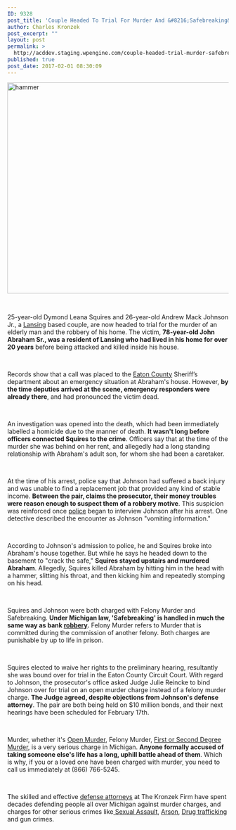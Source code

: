 ```yaml
---
ID: 9328
post_title: 'Couple Headed To Trial For Murder And &#8216;Safebreaking&#8217;'
author: Charles Kronzek
post_excerpt: ""
layout: post
permalink: >
  http://acddev.staging.wpengine.com/couple-headed-trial-murder-safebreaking.html
published: true
post_date: 2017-02-01 08:30:09
---
```

<img class="alignnone size-full wp-image-9329" src="http://acddev.staging.wpengine.com/wp-content/uploads/2017/02/hammer-1629587_640.jpg" alt="hammer" width="640" height="480" />

&nbsp;

<span style="font-weight: 400;">25-year-old Dymond Leana Squires and 26-year-old Andrew Mack Johnson Jr., a </span><a href="http://acddev.staging.wpengine.com/lansing-criminal-defense-lawyer.html" target="_blank"><span style="font-weight: 400;">Lansing</span></a><span style="font-weight: 400;"> based couple, are now headed to trial for the murder of an elderly man and the robbery of his home. The victim, </span><b>78-year-old John Abraham Sr., was a resident of Lansing who had lived in his home for over 20 years</b><span style="font-weight: 400;"> before being attacked and killed inside his house.</span>

&nbsp;

<span style="font-weight: 400;">Records show that a call was placed to the </span><a href="http://acddev.staging.wpengine.com/eaton-county-criminal-defense-attorney-charlotte-michigan-lawyer.html" target="_blank"><span style="font-weight: 400;">Eaton County</span></a><span style="font-weight: 400;"> Sheriff’s department about an emergency situation at Abraham's house. However, </span><b>by the time deputies arrived at the scene, emergency responders were already there</b><span style="font-weight: 400;">, and had pronounced the victim dead.</span>

&nbsp;

<span style="font-weight: 400;">An investigation was opened into the death, which had been immediately labelled a homicide due to the manner of death. </span><b>It wasn't long before officers connected Squires to the crime</b><span style="font-weight: 400;">. Officers say that at the time of the murder she was behind on her rent, and allegedly had a long standing relationship with Abraham's adult son, for whom she had been a caretaker.</span>

&nbsp;

<span style="font-weight: 400;">At the time of his arrest, police say that Johnson had suffered a back injury and was unable to find a replacement job that provided any kind of stable income. </span><b>Between the pair, claims the prosecutor, their money troubles were reason enough to suspect them of a robbery motive</b><span style="font-weight: 400;">. This suspicion was reinforced once </span><a href="http://acddev.staging.wpengine.com/miranda-rights.html" target="_blank"><span style="font-weight: 400;">police</span></a><span style="font-weight: 400;"> began to interview Johnson after his arrest. One detective described the encounter as Johnson "vomiting information."</span>

&nbsp;

<span style="font-weight: 400;">According to Johnson's admission to police, he and Squires broke into Abraham's house together. But while he says he headed down to the basement to "crack the safe," </span><b>Squires stayed upstairs and murdered Abraham</b><span style="font-weight: 400;">. Allegedly, Squires killed Abraham by hitting him in the head with a hammer, slitting his throat, and then kicking him and repeatedly stomping on his head.</span>

&nbsp;

<span style="font-weight: 400;">Squires and Johnson were both charged with Felony Murder and Safebreaking. </span><b>Under Michigan law, 'Safebreaking' is handled in much the same way as bank </b><a href="http://acddev.staging.wpengine.com/michigan-armed-robbery-attorney.html" target="_blank"><b>robbery</b></a><b>.</b><span style="font-weight: 400;"> Felony Murder refers to Murder that is committed during the commission of another felony. Both charges are punishable by up to life in prison.</span>

&nbsp;

<span style="font-weight: 400;">Squires elected to waive her rights to the preliminary hearing, resultantly she was bound over for trial in the Eaton County Circuit Court. With regard to Johnson, the prosecutor's office asked Judge Julie Reincke to bind Johnson over for trial on an open murder charge instead of a felony murder charge. </span><b>The Judge agreed, despite objections from Johnson's defense attorney</b><span style="font-weight: 400;">. The pair are both being held on $10 million bonds, and their next hearings have been scheduled for February 17th. </span>

&nbsp;

<span style="font-weight: 400;">Murder, whether it's </span><a href="http://acddev.staging.wpengine.com/michigan-open-murder-attorneys.html" target="_blank"><span style="font-weight: 400;">Open Murder</span></a><span style="font-weight: 400;">, Felony Murder, </span><a href="http://acddev.staging.wpengine.com/homicide.html" target="_blank"><span style="font-weight: 400;">First or Second Degree Murder</span></a><span style="font-weight: 400;">, is a very serious charge in Michigan. </span><b>Anyone formally accused of taking someone else's life has a long, uphill battle ahead of them</b><span style="font-weight: 400;">. Which is why, if you or a loved one have been charged with murder, you need to call us immediately at (866) 766-5245.</span>

&nbsp;

<span style="font-weight: 400;">The skilled and effective </span><a href="http://acddev.staging.wpengine.com/trial-attorneys.html"><span style="font-weight: 400;">defense attorneys</span></a><span style="font-weight: 400;"> at The Kronzek Firm have spent decades defending people all over Michigan against murder charges, and charges for other serious crimes like</span><a href="http://acddev.staging.wpengine.com/aiccsp.html" target="_blank"><span style="font-weight: 400;"> Sexual Assault</span></a><span style="font-weight: 400;">, </span><a href="http://acddev.staging.wpengine.com/michigan-arson-attorney.html" target="_blank"><span style="font-weight: 400;">Arson</span></a><span style="font-weight: 400;">, </span><a href="http://acddev.staging.wpengine.com/drug-charges.html" target="_blank"><span style="font-weight: 400;">Drug trafficking</span></a><span style="font-weight: 400;"> and gun crimes.</span>